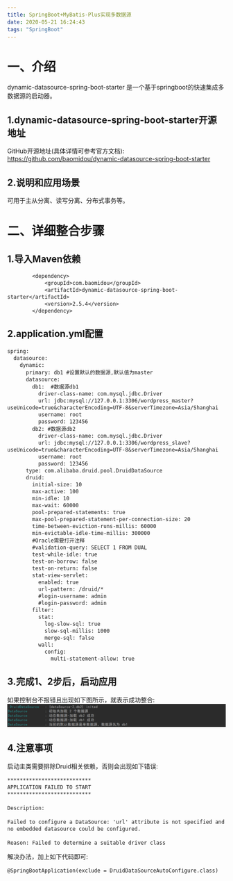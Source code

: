 ```yaml
---
title: SpringBoot+MyBatis-Plus实现多数据源
date: 2020-05-21 16:24:43
tags: "SpringBoot"
---
```

# 一、介绍

dynamic-datasource-spring-boot-starter 是一个基于springboot的快速集成多数据源的启动器。

## 1.dynamic-datasource-spring-boot-starter开源地址
GitHub开源地址(具体详情可参考官方文档):
https://github.com/baomidou/dynamic-datasource-spring-boot-starter

## 2.说明和应用场景
可用于主从分离、读写分离、分布式事务等。


# 二、详细整合步骤

## 1.导入Maven依赖

```
        <dependency>
            <groupId>com.baomidou</groupId>
            <artifactId>dynamic-datasource-spring-boot-starter</artifactId>
            <version>2.5.4</version>
        </dependency>

```

## 2.application.yml配置
```
spring:
  datasource:
    dynamic:
      primary: db1 #设置默认的数据源,默认值为master
      datasource:
        db1:  #数据源db1
          driver-class-name: com.mysql.jdbc.Driver
          url: jdbc:mysql://127.0.0.1:3306/wordpress_master?useUnicode=true&characterEncoding=UTF-8&serverTimezone=Asia/Shanghai
          username: root
          password: 123456
        db2: #数据源db2
          driver-class-name: com.mysql.jdbc.Driver
          url: jdbc:mysql://127.0.0.1:3306/wordpress_slave?useUnicode=true&characterEncoding=UTF-8&serverTimezone=Asia/Shanghai
          username: root
          password: 123456
      type: com.alibaba.druid.pool.DruidDataSource
      druid:
        initial-size: 10
        max-active: 100
        min-idle: 10
        max-wait: 60000
        pool-prepared-statements: true
        max-pool-prepared-statement-per-connection-size: 20
        time-between-eviction-runs-millis: 60000
        min-evictable-idle-time-millis: 300000
        #Oracle需要打开注释
        #validation-query: SELECT 1 FROM DUAL
        test-while-idle: true
        test-on-borrow: false
        test-on-return: false
        stat-view-servlet:
          enabled: true
          url-pattern: /druid/*
          #login-username: admin
          #login-password: admin
        filter:
          stat:
            log-slow-sql: true
            slow-sql-millis: 1000
            merge-sql: false
          wall:
            config:
              multi-statement-allow: true

```

## 3.完成1、2步后，启动应用

如果控制台不报错且出现如下图所示，就表示成功整合:
![](SpringBoot-MyBatis-Plus实现多数据源/01.png)


## 4.注意事项
启动主类需要排除Druid相关依赖，否则会出现如下错误:
```
***************************
APPLICATION FAILED TO START
***************************

Description:

Failed to configure a DataSource: 'url' attribute is not specified and no embedded datasource could be configured.

Reason: Failed to determine a suitable driver class

```

解决办法，加上如下代码即可:
```
@SpringBootApplication(exclude = DruidDataSourceAutoConfigure.class)

```